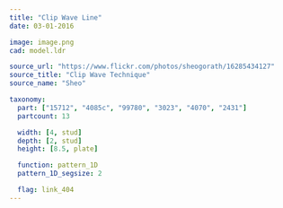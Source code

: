```yaml
---
title: "Clip Wave Line"
date: 03-01-2016

image: image.png
cad: model.ldr

source_url: "https://www.flickr.com/photos/sheogorath/16285434127"
source_title: "Clip Wave Technique"
source_name: "Sheo"

taxonomy:
  part: ["15712", "4085c", "99780", "3023", "4070", "2431"]
  partcount: 13

  width: [4, stud]
  depth: [2, stud]
  height: [8.5, plate]

  function: pattern_1D
  pattern_1D_segsize: 2

  flag: link_404
---
```

